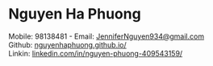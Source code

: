 <h1><b>Nguyen Ha Phuong </b></h1>
Mobile: 98138481 - Email: <a href="mailto:JenniferNguyen934@gmail.com" class="w3-hover-text-green w3-text-blue">JenniferNguyen934@gmail.com </a><br/>
Github: <a href="https://nguyenhaphuong.github.io/" target="_blank">nguyenhaphuong.github.io/</a><br>
Linkin: <a href="https://www.linkedin.com/in/nguyen-phuong-409543159/" target="_blank">linkedin.com/in/nguyen-phuong-409543159/</a>
